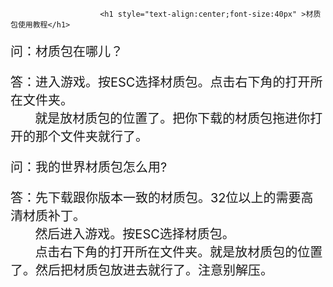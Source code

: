 ﻿ 
						<h1 style="text-align:center;font-size:40px" >材质包使用教程</h1>
<p class="fuck" style="text-align:;font-size:20px" >问：材质包在哪儿？</p>
<p class="fuck" style="text-align:;font-size:20px" >答：进入游戏。按ESC选择材质包。点击右下角的打开所在文件夹。<br/>
										&nbsp;&nbsp;&nbsp;&nbsp;&nbsp;&nbsp;&nbsp;就是放材质包的位置了。把你下载的材质包拖进你打开的那个文件夹就行了。</p>
<p class="fuck" style="text-align:;font-size:20px" >问：我的世界材质包怎么用?</p>
<p class="fuck" style="text-align:;font-size:20px" >答：先下载跟你版本一致的材质包。32位以上的需要高清材质补丁。<br/>
										&nbsp;&nbsp;&nbsp;&nbsp;&nbsp;&nbsp;&nbsp;然后进入游戏。按ESC选择材质包。<br/>
										&nbsp;&nbsp;&nbsp;&nbsp;&nbsp;&nbsp;&nbsp;点击右下角的打开所在文件夹。就是放材质包的位置了。然后把材质包放进去就行了。注意别解压。</p>
